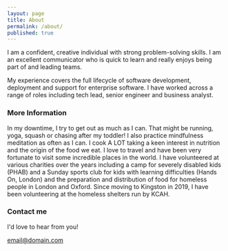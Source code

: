 ```yaml
---
layout: page
title: About
permalink: /about/
published: true
---
```


I am a confident, creative individual with strong problem-solving skills. I am an excellent communicator who is quick to learn and really enjoys being part of and leading teams.

My experience covers the full lifecycle of software development, deployment and support for enterprise software. I have worked across a range of roles including tech lead, senior engineer and business analyst.

### More Information

In my downtime, I try to get out as much as I can. That might be running, yoga, squash or chasing after my toddler! I also practice mindfulness meditation as often as I can. I cook A LOT taking a keen interest in nutrition and the origin of the food we eat. I love to travel and have been very fortunate to visit some incredible places in the world. I have volunteered at various charities over the years including a camp for severely disabled kids (PHAB) and a Sunday sports club for kids with learning difficulties (Hands On, London) and the preparation and distribution of food for homeless people in London and Oxford. Since moving to Kingston in 2019, I have been volunteering at the homeless shelters run by KCAH.

### Contact me

I'd love to hear from you!

[email@domain.com](mailto:email@domain.com)
